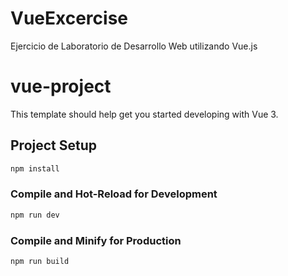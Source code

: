 # VueExcercise

Ejercicio de Laboratorio de Desarrollo Web utilizando Vue.js

# vue-project

This template should help get you started developing with Vue 3.

## Project Setup

```sh
npm install
```

### Compile and Hot-Reload for Development

```sh
npm run dev
```

### Compile and Minify for Production

```sh
npm run build
```
